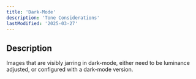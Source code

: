 ```yaml
---
title: 'Dark-Mode'
description: 'Tone Considerations'
lastModified: '2025-03-27'
---
```


## Description

Images that are visibly jarring in dark-mode, either need to be luminance adjusted, or configured with a dark-mode version.
